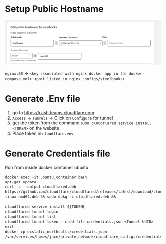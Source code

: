 
# Setup Public Hostname

![Screenshot](.screenshots/public_hostname_config.png)

`nginx:80` -> `<key associated with nginx docker app in the docker-compose.yml>:<port listed in nginx_configs/steelbooks>`

# Generate .Env file

 1. go to https://dash.teams.cloudflare.com
 2. `Access` -> `Tunnels` -> Click on `Configure` for tunnel 
 3. get the token from the command `sudo cloudflared service install <TOKEN>` on the website
 4. Place token in `cloudflare.env`

# Generate Credentials file

Run from inside docker container ubuntu
```shell
docker exec -it ubuntu_container bash
apt-get update
curl -L --output cloudflared.deb https://github.com/cloudflare/cloudflared/releases/latest/download/cloudflared-linux-amd64.deb && sudo dpkg -i cloudflared.deb && 

cloudflared service install ${TOKEN}
cloudflared tunnel login
cloudflared tunnel list
cloudflared tunnel token --cred-file credentials.json <Tunnel UUID>
exit
docker cp ecstatic_northcutt:/credentials.json /var/services/homes/jace/private_network/cloudflare_configs/credentials.json
```